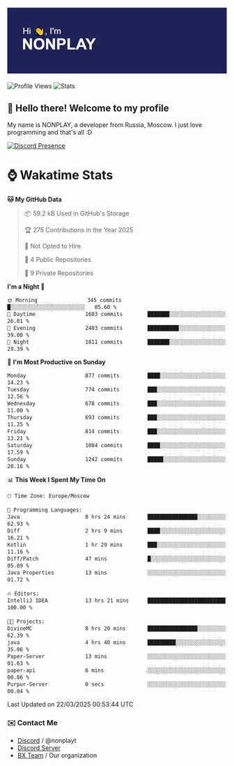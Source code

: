 ![Discord Presence](./header.png)
<br></br>
![Profile Views](https://komarev.com/ghpvc/?username=NONPLAYT&color=blue&style=for-the-badge)
![Stats](https://img.shields.io/badge/0%25-OPTIMIZED-orange?style=for-the-badge)


## :wave: Hello there! Welcome to my profile

My name is NONPLAY, a developer from Russia, Moscow. I just love programming and that's all :D

[![Discord Presence](https://lanyard.cnrad.dev/api/597087584090587177?showDisplayName=true)](https://discord.com/users/597087584090587177) 

# ⌚ Wakatime Stats

<!--START_SECTION:waka-->
**🐱 My GitHub Data** 

> 📦 59.2 kB Used in GitHub's Storage 
 > 
> 🏆 275 Contributions in the Year 2025
 > 
> 🚫 Not Opted to Hire
 > 
> 📜 4 Public Repositories 
 > 
> 🔑 9 Private Repositories 
 > 
**I'm a Night 🦉** 

```text
🌞 Morning                345 commits         █░░░░░░░░░░░░░░░░░░░░░░░░   05.60 % 
🌆 Daytime                1603 commits        ███████░░░░░░░░░░░░░░░░░░   26.01 % 
🌃 Evening                2403 commits        ██████████░░░░░░░░░░░░░░░   39.00 % 
🌙 Night                  1811 commits        ███████░░░░░░░░░░░░░░░░░░   29.39 % 
```
📅 **I'm Most Productive on Sunday** 

```text
Monday                   877 commits         ████░░░░░░░░░░░░░░░░░░░░░   14.23 % 
Tuesday                  774 commits         ███░░░░░░░░░░░░░░░░░░░░░░   12.56 % 
Wednesday                678 commits         ███░░░░░░░░░░░░░░░░░░░░░░   11.00 % 
Thursday                 693 commits         ███░░░░░░░░░░░░░░░░░░░░░░   11.25 % 
Friday                   814 commits         ███░░░░░░░░░░░░░░░░░░░░░░   13.21 % 
Saturday                 1084 commits        ████░░░░░░░░░░░░░░░░░░░░░   17.59 % 
Sunday                   1242 commits        █████░░░░░░░░░░░░░░░░░░░░   20.16 % 
```


📊 **This Week I Spent My Time On** 

```text
🕑︎ Time Zone: Europe/Moscow

💬 Programming Languages: 
Java                     8 hrs 24 mins       ████████████████░░░░░░░░░   62.93 % 
Diff                     2 hrs 9 mins        ████░░░░░░░░░░░░░░░░░░░░░   16.21 % 
Kotlin                   1 hr 29 mins        ███░░░░░░░░░░░░░░░░░░░░░░   11.16 % 
Diff/Patch               47 mins             █░░░░░░░░░░░░░░░░░░░░░░░░   05.89 % 
Java Properties          13 mins             ░░░░░░░░░░░░░░░░░░░░░░░░░   01.72 % 

🔥 Editors: 
IntelliJ IDEA            13 hrs 21 mins      █████████████████████████   100.00 % 

🐱‍💻 Projects: 
DivineMC                 8 hrs 20 mins       ████████████████░░░░░░░░░   62.39 % 
java                     4 hrs 40 mins       █████████░░░░░░░░░░░░░░░░   35.06 % 
Paper-Server             13 mins             ░░░░░░░░░░░░░░░░░░░░░░░░░   01.63 % 
paper-api                6 mins              ░░░░░░░░░░░░░░░░░░░░░░░░░   00.86 % 
Purpur-Server            0 secs              ░░░░░░░░░░░░░░░░░░░░░░░░░   00.04 % 
```


 Last Updated on 22/03/2025 00:53:44 UTC
<!--END_SECTION:waka-->

### ✉️ Contact Me

- [Discord](https://discord.com/users/597087584090587177) / @nonplayt
- [Discord Server](https://discord.gg/p7cxhw7E2M)
- [BX Team](https://github.com/BX-Team) / Our organization
